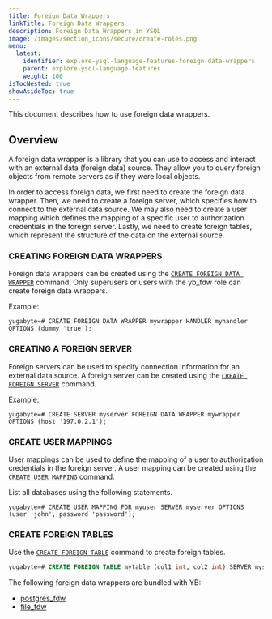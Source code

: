 ```yaml
---
title: Foreign Data Wrappers
linkTitle: Foreign Data Wrappers
description: Foreign Data Wrappers in YSQL
image: /images/section_icons/secure/create-roles.png
menu:
  latest:
    identifier: explore-ysql-language-features-foreign-data-wrappers
    parent: explore-ysql-language-features
    weight: 100
isTocNested: true
showAsideToc: true
---
```


This document describes how to use foreign data wrappers.

## Overview

A foreign data wrapper is a library that you can use to access and interact with an external data (foreign data) source. They allow you to query foreign objects from remote servers as if they were local objects.

In order to access foreign data, we first need to create the foreign data wrapper. Then, we need to create a foreign server, which specifies how to connect to the external data source. We may also need to create a user mapping which defines the mapping of a specific user to authorization credentials in the foreign server. Lastly, we need to create foreign tables, which represent the structure of the data on the external source. 

### CREATING FOREIGN DATA WRAPPERS

Foreign data wrappers can be created using the [`CREATE FOREIGN DATA WRAPPER`](../../../api/ysql/the-sql-language/statements/ddl_create_foreign_data_wrapper) command.
Only superusers or users with the yb_fdw role can create foreign data wrappers.

Example:

```plpgsql
yugabyte=# CREATE FOREIGN DATA WRAPPER mywrapper HANDLER myhandler OPTIONS (dummy 'true');
```

### CREATING A FOREIGN SERVER

Foreign servers can be used to specify connection information for an external data source.
A foreign server can be created using the [`CREATE FOREIGN SERVER`](../../api/ysql/the-sql-language/statements/ddl_create_server) command.

Example:

```plpgsql
yugabyte=# CREATE SERVER myserver FOREIGN DATA WRAPPER mywrapper OPTIONS (host '197.0.2.1');
```

### CREATE USER MAPPINGS

User mappings can be used to define the mapping of a user to authorization credentials in the foreign server.
A user mapping can be created using the [`CREATE USER MAPPING`](../../api/ysql/the-sql-language/statements/ddl_create_user_mapping) command.

List all databases using the following statements.

```plpgsql
yugabyte=# CREATE USER MAPPING FOR myuser SERVER myserver OPTIONS (user 'john', password 'password');
```

### CREATE FOREIGN TABLES

Use the [`CREATE FOREIGN TABLE`](../../api/ysql/the-sql-language/statements/ddl_create_foreign_table) command to create foreign tables.

```sql
yugabyte=# CREATE FOREIGN TABLE mytable (col1 int, col2 int) SERVER myserver OPTIONS (schema 'external_schema', table 'external_table');
```


The following foreign data wrappers are bundled with YB:
- [postgres_fdw](./pg-extensions/#postgres-fdw-example)
- [file_fdw](./pg-extensions/#file-fdw-example)